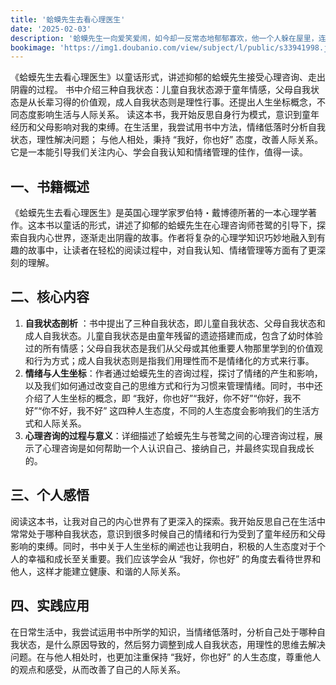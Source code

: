 ```yaml
---
title: '蛤蟆先生去看心理医生'
date: '2025-02-03'
description: '蛤蟆先生一向爱笑爱闹，如今却一反常态地郁郁寡欢，他一个人躲在屋里，连起床梳洗的力气都没有。朋友们非常担心他，建议他去做心理咨询。在10次心理咨询中，蛤蟆在咨询师苍鹭的带领下，勇敢地探索了自己的内心世界，也逐渐找回了信心与希望……'
bookimage: 'https://img1.doubanio.com/view/subject/l/public/s33941998.jpg'
---
```


《蛤蟆先生去看心理医生》以童话形式，讲述抑郁的蛤蟆先生接受心理咨询、走出阴霾的过程。
书中介绍三种自我状态：儿童自我状态源于童年情感，父母自我状态是从长辈习得的价值观，成人自我状态则是理性行事。还提出人生坐标概念，不同态度影响生活与人际关系。
读这本书，我开始反思自身行为模式，意识到童年经历和父母影响对我的束缚。在生活里，我尝试用书中方法，情绪低落时分析自我状态，理性解决问题；
与他人相处，秉持 “我好，你也好” 态度，改善人际关系。它是一本能引导我们关注内心、学会自我认知和情绪管理的佳作，值得一读。

## 一、书籍概述

《蛤蟆先生去看心理医生》是英国心理学家罗伯特・戴博德所著的一本心理学著作。这本书以童话的形式，讲述了抑郁的蛤蟆先生在心理咨询师苍鹭的引导下，探索自我内心世界，逐渐走出阴霾的故事。作者将复杂的心理学知识巧妙地融入到有趣的故事中，让读者在轻松的阅读过程中，对自我认知、情绪管理等方面有了更深刻的理解。

## 二、核心内容

1. **自我状态剖析**
   ：书中提出了三种自我状态，即儿童自我状态、父母自我状态和成人自我状态。儿童自我状态是由童年残留的遗迹搭建而成，包含了幼时体验过的所有情感；父母自我状态是我们从父母或其他重要人物那里学到的价值观和行为方式；成人自我状态则是指我们用理性而不是情绪化的方式来行事。
2. **情绪与人生坐标**：作者通过蛤蟆先生的咨询过程，探讨了情绪的产生和影响，以及我们如何通过改变自己的思维方式和行为习惯来管理情绪。同时，书中还介绍了人生坐标的概念，即
   “我好，你也好”“我好，你不好”“你好，我不好”“你不好，我不好” 这四种人生态度，不同的人生态度会影响我们的生活方式和人际关系。
3. **心理咨询的过程与意义**：详细描述了蛤蟆先生与苍鹭之间的心理咨询过程，展示了心理咨询是如何帮助一个人认识自己、接纳自己，并最终实现自我成长的。

## 三、个人感悟

阅读这本书，让我对自己的内心世界有了更深入的探索。我开始反思自己在生活中常常处于哪种自我状态，意识到很多时候自己的情绪和行为受到了童年经历和父母影响的束缚。同时，书中关于人生坐标的阐述也让我明白，积极的人生态度对于个人的幸福和成长至关重要。我们应该学会从
“我好，你也好” 的角度去看待世界和他人，这样才能建立健康、和谐的人际关系。

## 四、实践应用

在日常生活中，我尝试运用书中所学的知识，当情绪低落时，分析自己处于哪种自我状态，是什么原因导致的，然后努力调整到成人自我状态，用理性的思维去解决问题。在与他人相处时，也更加注重保持
“我好，你也好” 的人生态度，尊重他人的观点和感受，从而改善了自己的人际关系。

